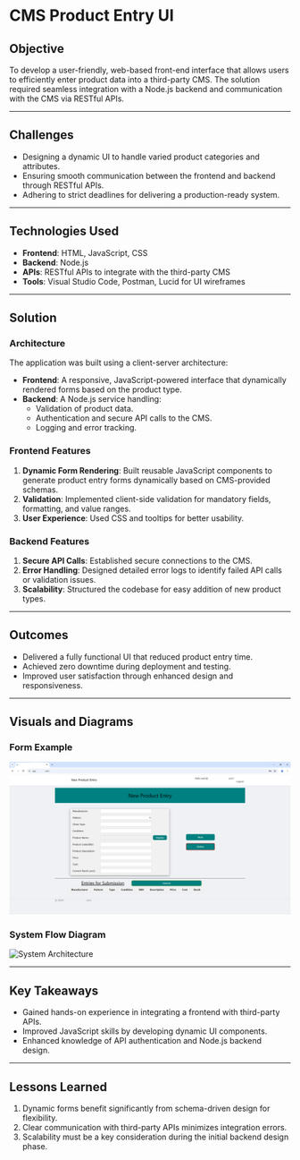 # CMS Product Entry UI

## Objective
To develop a user-friendly, web-based front-end interface that allows users to efficiently enter product data into a third-party CMS. The solution required seamless integration with a Node.js backend and communication with the CMS via RESTful APIs.

---

## Challenges
- Designing a dynamic UI to handle varied product categories and attributes.
- Ensuring smooth communication between the frontend and backend through RESTful APIs.
- Adhering to strict deadlines for delivering a production-ready system.

---

## Technologies Used
- **Frontend**: HTML, JavaScript, CSS
- **Backend**: Node.js
- **APIs**: RESTful APIs to integrate with the third-party CMS
- **Tools**: Visual Studio Code, Postman, Lucid for UI wireframes

---

## Solution

### **Architecture**
The application was built using a client-server architecture:
- **Frontend**: A responsive, JavaScript-powered interface that dynamically rendered forms based on the product type.
- **Backend**: A Node.js service handling:
  - Validation of product data.
  - Authentication and secure API calls to the CMS.
  - Logging and error tracking.

### **Frontend Features**
1. **Dynamic Form Rendering**: Built reusable JavaScript components to generate product entry forms dynamically based on CMS-provided schemas.
2. **Validation**: Implemented client-side validation for mandatory fields, formatting, and value ranges.
3. **User Experience**: Used CSS and tooltips for better usability.

### **Backend Features**
1. **Secure API Calls**: Established secure connections to the CMS.
2. **Error Handling**: Designed detailed error logs to identify failed API calls or validation issues.
3. **Scalability**: Structured the codebase for easy addition of new product types.

---

## Outcomes
- Delivered a fully functional UI that reduced product entry time.
- Achieved zero downtime during deployment and testing.
- Improved user satisfaction through enhanced design and responsiveness.

---

## Visuals and Diagrams
### **Form Example**
![Form Example](../media/cms-ui-screenshot.png)

### **System Flow Diagram**
![System Architecture](../media/cms-ui-architecture.png)

---

## Key Takeaways
- Gained hands-on experience in integrating a frontend with third-party APIs.
- Improved JavaScript skills by developing dynamic UI components.
- Enhanced knowledge of API authentication and Node.js backend design.

---

## Lessons Learned
1. Dynamic forms benefit significantly from schema-driven design for flexibility.
2. Clear communication with third-party APIs minimizes integration errors.
3. Scalability must be a key consideration during the initial backend design phase.

